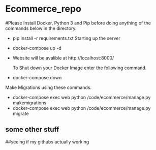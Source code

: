# Ecommerce_repo

#Please Install Docker, Python 3 and Pip before doing anything of the commands below in the directory.

- pip install -r requirements.txt
  Starting up the server
- docker-compose up -d
- Website will be avalible at http://localhost:8000/

  To Shut down your Docker Image enter the following command.

- docker-compose down

Make Migrations using these commands.

- docker-compose exec web python /code/ecommerce/manage.py makemigrations
- docker-compose exec web python /code/ecommerce/manage.py migrate

## some other stuff

##seeing if my githubs actually working
